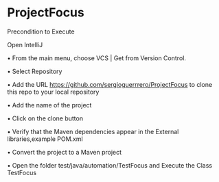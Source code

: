 # ProjectFocus

Precondition to Execute

Open IntelliJ 

•	From the main menu, choose VCS | Get from Version Control.

•	Select Repository 

•	Add the URL https://github.com/sergioguerrrero/ProjectFocus to clone this repo to your local repository

•	Add the name of the project

•	Click on the clone button

•	Verify that the Maven dependencies appear in the External libraries,example POM.xml

• Convert the project to a Maven project 

• Open the folder test/java/automation/TestFocus and Execute the Class TestFocus 


